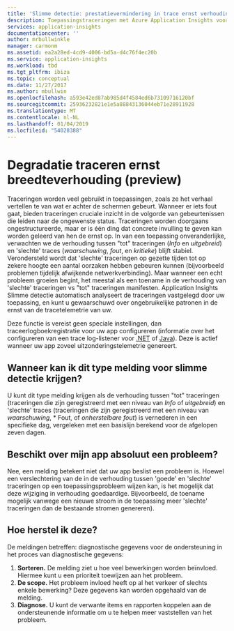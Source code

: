 ```yaml
---
title: 'Slimme detectie: prestatievermindering in trace ernst verhouding, in Azure Application Insights | Microsoft Docs'
description: Toepassingstraceringen met Azure Application Insights voor ongewone patronen in tracetelemetrie bewaken.
services: application-insights
documentationcenter: ''
author: mrbullwinkle
manager: carmonm
ms.assetid: ea2a28ed-4cd9-4006-bd5a-d4c76f4ec20b
ms.service: application-insights
ms.workload: tbd
ms.tgt_pltfrm: ibiza
ms.topic: conceptual
ms.date: 11/27/2017
ms.author: mbullwin
ms.openlocfilehash: a593e42ed87ab985d4f4584ed6b73109716120bf
ms.sourcegitcommit: 25936232821e1e5a88843136044eb71e28911928
ms.translationtype: MT
ms.contentlocale: nl-NL
ms.lasthandoff: 01/04/2019
ms.locfileid: "54028388"
---
```

# <a name="degradation-in-trace-severity-ratio-preview"></a>Degradatie traceren ernst breedteverhouding (preview)

Traceringen worden veel gebruikt in toepassingen, zoals ze het verhaal vertellen te van wat er achter de schermen gebeurt. Wanneer er iets fout gaat, bieden traceringen cruciale inzicht in de volgorde van gebeurtenissen die leiden naar de ongewenste status. Traceringen worden doorgaans ongestructureerde, maar er is één ding dat concrete invulling te geven kan worden geleerd van hen de ernst op. In van een toepassing onveranderlijke, verwachten we de verhouding tussen "tot" traceringen (*Info* en *uitgebreid*) en 'slechte' traces (*waarschuwing*, *fout*, en *kritieke*) blijft stabiel. Verondersteld wordt dat 'slechte' traceringen op gezette tijden tot op zekere hoogte een aantal oorzaken hebben gebeuren kunnen (bijvoorbeeld problemen tijdelijk afwijkende netwerkverbinding). Maar wanneer een echt probleem groeien begint, het meestal als een toename in de verhouding van 'slechte' traceringen vs "tot" traceringen manifesten. Application Insights Slimme detectie automatisch analyseert de traceringen vastgelegd door uw toepassing, en kunt u gewaarschuwd over ongebruikelijke patronen in de ernst van de tracetelemetrie van uw.

Deze functie is vereist geen speciale instellingen, dan traceerlogboekregistratie voor uw app configureren (informatie over het configureren van een trace log-listener voor [.NET](https://docs.microsoft.com/azure/application-insights/app-insights-asp-net-trace-logs) of [Java](https://docs.microsoft.com/azure/application-insights/app-insights-java-trace-logs)). Deze is actief wanneer uw app zoveel uitzonderingstelemetrie genereert.

## <a name="when-would-i-get-this-type-of-smart-detection-notification"></a>Wanneer kan ik dit type melding voor slimme detectie krijgen?
U kunt dit type melding krijgen als de verhouding tussen "tot" traceringen (traceringen die zijn geregistreerd met een niveau van *Info* of *uitgebreid*) en 'slechte' traces (traceringen die zijn geregistreerd met een niveau van *waarschuwing*, * Fout, of *onherstelbare fout*) is vernederen in een specifieke dag, vergeleken met een basislijn berekend voor de afgelopen zeven dagen.

## <a name="does-my-app-definitely-have-a-problem"></a>Beschikt over mijn app absoluut een probleem?
Nee, een melding betekent niet dat uw app beslist een probleem is. Hoewel een verslechtering van de in de verhouding tussen 'goede' en 'slechte' traceringen op een toepassingsprobleem wijzen kan, is het mogelijk dat deze wijziging in verhouding goedaardige. Bijvoorbeeld, de toename mogelijk vanwege een nieuwe stroom in de toepassing meer 'slechte' traceringen dan de bestaande stromen genereren).

## <a name="how-do-i-fix-it"></a>Hoe herstel ik deze?
De meldingen betreffen: diagnostische gegevens voor de ondersteuning in het proces van diagnostische gegevens:
1. **Sorteren.** De melding ziet u hoe veel bewerkingen worden beïnvloed. Hiermee kunt u een prioriteit toewijzen aan het probleem.
2. **De scope.** Het probleem invloed heeft op al het verkeer of slechts enkele bewerking? Deze gegevens kan worden opgehaald van de melding.
3. **Diagnose.** U kunt de verwante items en rapporten koppelen aan de ondersteunende informatie om u te helpen meer vaststellen van het probleem.


